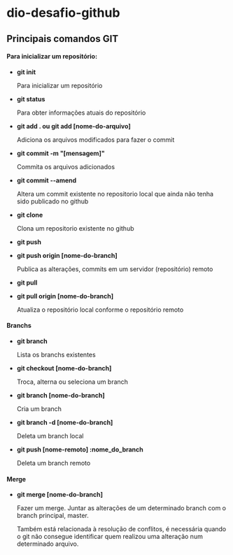 # dio-desafio-github

## Principais comandos GIT
#### Para inicializar um repositório:
- **git init**

    Para inicializar um repositório

- **git status**

    Para obter informações atuais do repositório

- **git add . ou git add [nome-do-arquivo]**
    
    Adiciona os arquivos modificados para fazer o commit

- **git commit -m "[mensagem]"**

    Commita os arquivos adicionados

- **git commit --amend**

    Altera um commit existente no repositorio local que ainda não tenha sido publicado no github

- **git clone**

    Clona um repositorio existente no github

- **git push**
- **git push origin [nome-do-branch]**

    Publica as alterações, commits em um servidor (repositório) remoto

- **git pull**
- **git pull origin [nome-do-branch]**

    Atualiza o repositório local conforme o repositório remoto

#### Branchs
- **git branch**

    Lista os branchs existentes

- **git checkout [nome-do-branch]**

    Troca, alterna ou seleciona um branch

- **git branch [nome-do-branch]**
    
    Cria um branch

- **git branch -d [nome-do-branch]**
    
    Deleta um branch local

- **git push [nome-remoto] :nome_do_branch**

    Deleta um branch remoto


#### Merge
- **git merge [nome-do-branch]**

    Fazer um merge. Juntar as alterações de um determinado branch  com o branch principal, master. 
    
    Também está relacionada à resolução de conflitos, é necessária quando o git não consegue identificar quem realizou uma alteração num determinado arquivo.